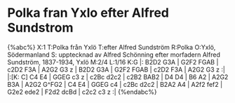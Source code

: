 # Polka fran Yxlo efter Alfred Sundstrom

{%abc%}
X:1
T:Polka från Yxlö
T:efter Alfred Sundström
R:Polka
O:Yxlö, Södermanland
S: upptecknad av Alfred Schönning efter morfadern Alfred Sundström, 1837-1934, Yxlö
M:2/4
L:1/16
K:G
          |: B2D2 G3A  | G2F2 FGAB | c2D2 F3A  | A2G2 G3 z  |
             B2D2 G3A  | G2F2 FGAB | c2D2 F3A  | A2G2 G3 z :|
|:[K: C]     C4   E4   | GGEG c3 z | c2Bc d2c2 | c2B2 BAB2  |
             D4   D4   | B6     A2 | A2G2 B3A  | A2G2 G^FG2 |
             C4   E4   | GGEG c4   | c2Bc d2c2 | B2A2 A4    |
             A2f2 fef2 | G2e2 ede2 | F2d2 dcBd | c2c2 c3 z :|
{%endabc%}
